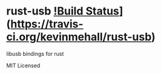 rust-usb [!Build Status](https://travis-ci.org/kevinmehall/rust-usb.svg?branch=master)](https://travis-ci.org/kevinmehall/rust-usb)
========================

libusb bindings for rust

MIT Licensed
